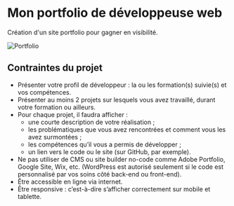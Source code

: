 # Mon portfolio de développeuse web

Création d'un site portfolio pour gagner en visibilité.

![Portfolio](/src/assets/images/readme.png)
## Contraintes du projet

- Présenter votre profil de développeur : la ou les formation(s) suivie(s) et vos compétences.
- Présenter au moins 2 projets sur lesquels vous avez travaillé, durant votre formation ou ailleurs.
- Pour chaque projet, il faudra afficher :
  - une courte description de votre réalisation ;
  - les problématiques que vous avez rencontrées et comment vous les avez surmontées ;
  - les compétences qu’il vous a permis de développer ;
  - un lien vers le code ou le site (sur GitHub, par exemple). 
- Ne pas utiliser de CMS ou site builder no-code comme Adobe Portfolio, Google Site, Wix, etc. (WordPress est autorisé seulement si le code est personnalisé par vos soins côté back-end ou front-end).
- Être accessible en ligne via internet.
- Être responsive : c’est-à-dire s’afficher correctement sur mobile et tablette.